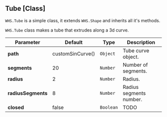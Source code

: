 <h2 class="ws" id="tube">Tube [Class]</h2>

`WHS.Tube` is a simple class, it extends `WHS.Shape` and inherits all it's methods.

`WHS.Tube` class makes a tube that extrudes along a 3d curve.

Parameter          |       Default        | Type      | Description |
------------------ | -------------------- | --------- | ----------- |
**path**           | customSinCurve()     | `Object`  | Tube curve object.
**segments**       | 20                   | `Number`  | Number of segments.
**radius**         | 2                    | `Number`  | Radius.
**radiusSegments** | 8                    | `Number`  | Radius segments number.
**closed**         | false                | `Boolean` | TODO